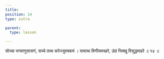 ```yaml
---
title: 
position: 14
type: sutra

parent:
  type: lesson

---
```


सोच्चा भगवाणुसासणं, सच्चे तत्थ करेज्जुवक्कमं । 
सव्वत्थ विणीयमच्छरे, उंछं भिक्खु विसुद्धमाहरे ॥ १४ ॥